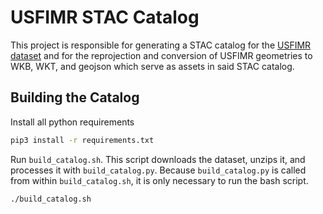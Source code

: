 # USFIMR STAC Catalog

This project is responsible for generating a STAC catalog for the [USFIMR dataset](https://cfim.ornl.gov/data/)
and for the reprojection and conversion of USFIMR geometries to WKB, WKT, and geojson which serve as assets in
said STAC catalog.

## Building the Catalog

Install all python requirements

```bash
pip3 install -r requirements.txt
```

Run `build_catalog.sh`. This script downloads the dataset, unzips it, and processes it with `build_catalog.py`.
Because `build_catalog.py` is called from within `build_catalog.sh`, it is only necessary to run the bash script.

```bash
./build_catalog.sh
```
